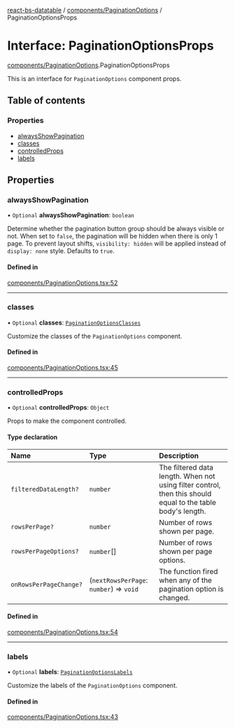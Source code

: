 [react-bs-datatable](../README.md) / [components/PaginationOptions](../modules/components_PaginationOptions.md) / PaginationOptionsProps

# Interface: PaginationOptionsProps

[components/PaginationOptions](../modules/components_PaginationOptions.md).PaginationOptionsProps

This is an interface for `PaginationOptions` component props.

## Table of contents

### Properties

- [alwaysShowPagination](components_PaginationOptions.PaginationOptionsProps.md#alwaysshowpagination)
- [classes](components_PaginationOptions.PaginationOptionsProps.md#classes)
- [controlledProps](components_PaginationOptions.PaginationOptionsProps.md#controlledprops)
- [labels](components_PaginationOptions.PaginationOptionsProps.md#labels)

## Properties

### alwaysShowPagination

• `Optional` **alwaysShowPagination**: `boolean`

Determine whether the pagination button group should be always visible or not.
When set to `false`, the pagination will be hidden when there is only 1 page.
To prevent layout shifts, `visibility: hidden` will be applied instead of
`display: none` style. Defaults to `true`.

#### Defined in

[components/PaginationOptions.tsx:52](https://github.com/imballinst/react-bs-datatable/blob/1b6bac8/src/components/PaginationOptions.tsx#L52)

___

### classes

• `Optional` **classes**: [`PaginationOptionsClasses`](components_PaginationOptions.PaginationOptionsClasses.md)

Customize the classes of the `PaginationOptions` component.

#### Defined in

[components/PaginationOptions.tsx:45](https://github.com/imballinst/react-bs-datatable/blob/1b6bac8/src/components/PaginationOptions.tsx#L45)

___

### controlledProps

• `Optional` **controlledProps**: `Object`

Props to make the component controlled.

#### Type declaration

| Name | Type | Description |
| :------ | :------ | :------ |
| `filteredDataLength?` | `number` | The filtered data length. When not using filter control, then this should equal to the table body's length. |
| `rowsPerPage?` | `number` | Number of rows shown per page. |
| `rowsPerPageOptions?` | `number`[] | Number of rows shown per page options. |
| `onRowsPerPageChange?` | (`nextRowsPerPage`: `number`) => `void` | The function fired when any of the pagination option is changed. |

#### Defined in

[components/PaginationOptions.tsx:54](https://github.com/imballinst/react-bs-datatable/blob/1b6bac8/src/components/PaginationOptions.tsx#L54)

___

### labels

• `Optional` **labels**: [`PaginationOptionsLabels`](components_PaginationOptions.PaginationOptionsLabels.md)

Customize the labels of the `PaginationOptions` component.

#### Defined in

[components/PaginationOptions.tsx:43](https://github.com/imballinst/react-bs-datatable/blob/1b6bac8/src/components/PaginationOptions.tsx#L43)
